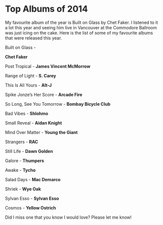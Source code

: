 # Top Albums of 2014

My favourite album of the year is Built on Glass by Chet Faker. I listened to it a lot this year and seeing him live in Vancouver at the Commodore Ballroom was just icing on the cake. Here is the list of some of my favourite albums that were released this year.

Built on Glass -

**Chet Faker**

Post Tropical - **James Vincent McMorrow**

Range of Light - **S. Carey**

This Is All Yours - **Alt-J**

Spike Jonze’s Her Score - **Arcade Fire**

So Long, See You Tomorrow - **Bombay Bicycle Club**

Bad Vibes - **Shlohmo**

Small Reveal - **Aidan Knight**

Mind Over Matter - **Young the Giant**

Strangers - **RAC**

Still Life - **Dawn Golden**

Galore - **Thumpers**

Awake - **Tycho**

Salad Days - **Mac Demarco**

Shriek - **Wye Oak**

Sylvan Esso - **Sylvan Esso**

Cosmos - **Yellow Ostrich**

Did I miss one that you know I would love? Please let me know!
